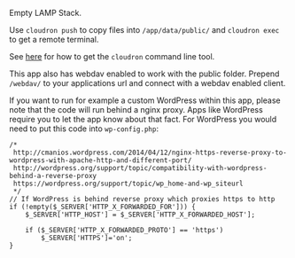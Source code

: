 Empty LAMP Stack.

Use `cloudron push` to copy files into `/app/data/public/` and `cloudron exec` to get a remote terminal.

See [here](https://cloudron.io/references/cli.html) for how to get the `cloudron` command line tool.

This app also has webdav enabled to work with the public folder. Prepend `/webdav/` to your applications url and connect with a webdav enabled client.

If you want to run for example a custom WordPress within this app, please note that the code will run behind a nginx proxy.
Apps like WordPress require you to let the app know about that fact.
For WordPress you would need to put this code into `wp-config.php`:

```
/*
 http://cmanios.wordpress.com/2014/04/12/nginx-https-reverse-proxy-to-wordpress-with-apache-http-and-different-port/
 http://wordpress.org/support/topic/compatibility-with-wordpress-behind-a-reverse-proxy
 https://wordpress.org/support/topic/wp_home-and-wp_siteurl
 */
// If WordPress is behind reverse proxy which proxies https to http
if (!empty($_SERVER['HTTP_X_FORWARDED_FOR'])) {
    $_SERVER['HTTP_HOST'] = $_SERVER['HTTP_X_FORWARDED_HOST'];

    if ($_SERVER['HTTP_X_FORWARDED_PROTO'] == 'https')
        $_SERVER['HTTPS']='on';
}
```
